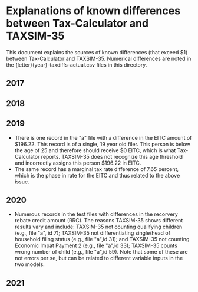 # Explanations of known differences between Tax-Calculator and TAXSIM-35

This document explains the sources of known differences (that exceed $1) between Tax-Calculator and TAXSIM-35.  Numerical differences are noted in the {letter}{year}-taxdiffs-actual.csv files in this directory.

## 2017

## 2018

## 2019
* There is one record in the "a" file with a difference in the EITC amount of $196.22.  This record is of a single, 19 year old filer.  This person is below the age of 25 and therefore should receive $0 EITC, which is what Tax-Calculator reports.  TAXSIM-35 does not recognize this age threshold and incorrectly assigns this person $196.22 in EITC.
* The same record has a marginal tax rate difference of 7.65 percent, which is the phase in rate for the EITC and thus related to the above issue.

## 2020
* Numerous records in the test files with differences in the recorvery rebate credit amount (RRC). The reasons TAXSIM-35 shows different results vary and include: TAXSIM-35 not counting qualifying children (e.g., file "a", id 7);  TAXSIM-35 not differentiating single/head of household filing status (e.g., file "a",id 31); and TAXSIM-35 not counting Economic Impat Payment 2 (e.g., file "a",id 33); TAXSIM-35 counts wrong number of child (e.g., file "a",id 59). Note that some of these are not errors per se, but can be related to different variable inputs in the two models.


## 2021